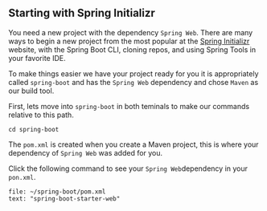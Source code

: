
## Starting with Spring Initializr

You need a new project with the dependency `Spring Web`. There are many ways to begin a new project from the most popular at the [Spring Initializr](start.spring.io) website, with the Spring Boot CLI, cloning repos, and using Spring Tools in your favorite IDE. 

To make things easier we have your project ready for you it is appropriately called `spring-boot` and has the `Spring Web` dependency and chose `Maven` as our build tool.

First, lets move into `spring-boot` in both teminals to make our commands relative to this path.
```execute-all
cd spring-boot
```

The `pom.xml` is created when you create a Maven project, this is where your dependency of `Spring Web` was added for you. 

Click the following command to see your `Spring Web`dependency in your `pon.xml`.
```editor:select-matching-text
file: ~/spring-boot/pom.xml
text: "spring-boot-starter-web"
```
